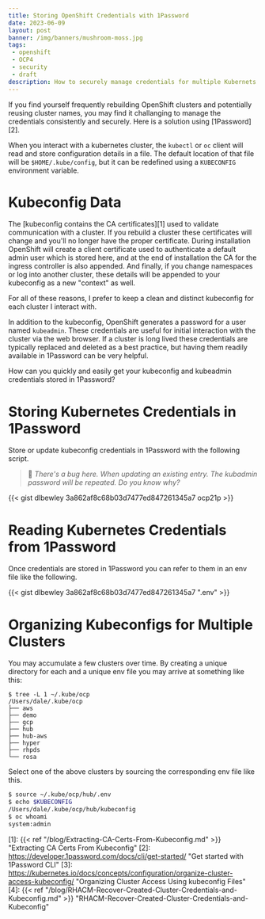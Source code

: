 ```yaml
---
title: Storing OpenShift Credentials with 1Password
date: 2023-06-09
layout: post
banner: /img/banners/mushroom-moss.jpg
tags:
 - openshift
 - OCP4
 - security
 - draft
description: How to securely manage credentials for multiple Kubernets clusters using 1Password
---
```


If you find yourself frequently rebuilding OpenShift clusters and potentially reusing cluster names, you may find it challanging to manage the credentials consistently and securely. Here is a solution using [1Password][2].

<!--more-->

When you interact with a kubernetes cluster, the `kubectl` or `oc` client will read and store configuration details in a file. The default location of that file will be `$HOME/.kube/config`, but it can be redefined using a `KUBECONFIG` environment variable.

# Kubeconfig Data

The [kubeconfig contains the CA certificates][1] used to validate communication with a cluster. If you rebuild a cluster these certificates will change and you'll no longer have the proper certificate. During installation OpenShift will create a client certificate used to authenticate a default admin user which is stored here, and at the end of installation the CA for the ingress controller is also appended. And finally, if you change namespaces or log into another cluster, these details will be appended to your kubeconfig as a new "context" as well.

For all of these reasons, I prefer to keep a clean and distinct kubeconfig for each cluster I interact with.

In addition to the kubeconfig, OpenShift generates a password for a user named `kubeadmin`. These credentials are useful for initial interaction with the cluster via the web browser. If a cluster is long lived these credentials are typically replaced and deleted as a best practice, but having them readily available in 1Password can be very helpful.

How can you quickly and easily get your kubeconfig and kubeadmin credentials stored in 1Password?

# Storing Kubernetes Credentials in 1Password

Store or update kubeconfig credentials in 1Password with the following script.

> :notebook: _There's a bug here. When updating an existing entry. The kubadmin password will be repeated. Do you know why?_

{{< gist dlbewley 3a862af8c68b03d7477ed847261345a7 ocp21p >}}

# Reading Kubernetes Credentials from 1Password
Once credentials are stored in 1Password you can refer to them in an env file like the following.

{{< gist dlbewley 3a862af8c68b03d7477ed847261345a7 ".env" >}}

# Organizing Kubeconfigs for Multiple Clusters

You may accumulate a few clusters over time. By creating a unique directory for each and a unique env file you may arrive at something like this:

```shell
$ tree -L 1 ~/.kube/ocp
/Users/dale/.kube/ocp
├── aws
├── demo
├── gcp
├── hub
├── hub-aws
├── hyper
├── rhpds
└── rosa
```

Select one of the above clusters by sourcing the corresponding env file like this.

```bash
$ source ~/.kube/ocp/hub/.env
$ echo $KUBECONFIG
/Users/dale/.kube/ocp/hub/kubeconfig
$ oc whoami
system:admin
```



[1]: {{< ref "/blog/Extracting-CA-Certs-From-Kubeconfig.md" >}} "Extracting CA Certs From Kubeconfig"
[2]: <https://developer.1password.com/docs/cli/get-started/> "Get started with 1Password CLI"
[3]: <https://kubernetes.io/docs/concepts/configuration/organize-cluster-access-kubeconfig/> "Organizing Cluster Access Using kubeconfig Files"
[4]: {{< ref "/blog/RHACM-Recover-Created-Cluster-Credentials-and-Kubeconfig.md" >}} "RHACM-Recover-Created-Cluster-Credentials-and-Kubeconfig"
